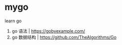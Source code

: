 # mygo
learn go 
1. go 语法 | https://gobyexample.com/
2. go 数据结构 | https://github.com/TheAlgorithms/Go

